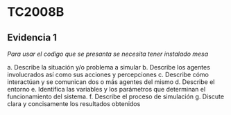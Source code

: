 # TC2008B

## Evidencia 1

_Para usar el codigo que se presanta se necesita tener instalado mesa_

a. Describe la situación y/o problema a simular
b. Describe los agentes involucrados así como sus acciones y percepciones
c. Describe cómo interactúan y se comunican dos o más agentes del mismo 
d. Describe el entorno
e. Identifica  las  variables  y  los  parámetros  que  determinan  el  funcionamiento  del 
sistema.
f. Describe el proceso de simulación
g. Discute clara y concisamente los resultados obtenidos



